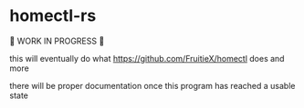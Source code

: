# homectl-rs

🚧 WORK IN PROGRESS 🚧

this will eventually do what https://github.com/FruitieX/homectl does and more

there will be proper documentation once this program has reached a usable state
